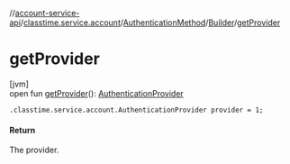 //[account-service-api](../../../../index.md)/[classtime.service.account](../../index.md)/[AuthenticationMethod](../index.md)/[Builder](index.md)/[getProvider](get-provider.md)

# getProvider

[jvm]\
open fun [getProvider](get-provider.md)(): [AuthenticationProvider](../../-authentication-provider/index.md)

`.classtime.service.account.AuthenticationProvider provider = 1;`

#### Return

The provider.
